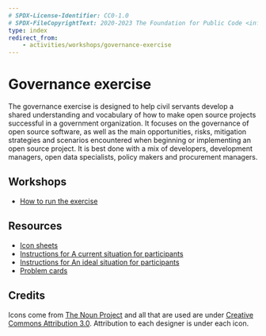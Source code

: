```yaml
---
# SPDX-License-Identifier: CC0-1.0
# SPDX-FileCopyrightText: 2020-2023 The Foundation for Public Code <info@publiccode.net>
type: index
redirect_from:
    - activities/workshops/governance-exercise
---
```


# Governance exercise

The governance exercise is designed to help civil servants develop a shared understanding and vocabulary of how to make open source projects successful in a government organization. It focuses on the governance of open source software, as well as the main opportunities, risks, mitigation strategies and scenarios encountered when beginning or implementing an open source project. It is best done with a mix of developers, development managers, open data specialists, policy makers and procurement managers.

## Workshops

* [How to run the exercise](run-governance-exercise.md)

## Resources

* [Icon sheets](governance-exercise-icons.pdf)
* [Instructions for A current situation for participants](governance-exercise-instructions-1.odt)
* [Instructions for An ideal situation for participants](governance-exercise-instructions-2.odt)
* [Problem cards](governance-exercise-problem-cards.pdf)

## Credits

Icons come from [The Noun Project](https://thenounproject.com/) and all that are used are under [Creative Commons Attribution 3.0](https://creativecommons.org/licenses/by/3.0/us/legalcode). Attribution to each designer is under each icon.
